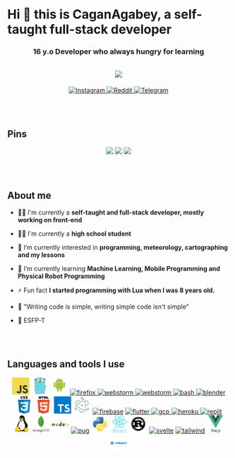 <h1>Hi 👋 this is CaganAgabey, a self-taught full-stack developer</h1>
<h3 align="center">16 y.o Developer who always hungry for learning</h3>
<div align="center">
<br>
<a href="https://discord.com/users/872970186544799765"><img src="https://lanyard-profile-readme.vercel.app/api/872970186544799765?borderRadius=25px&bg=282a36"></a>
<br><br>
<a href="https://www.instagram.com/caganagabey/" target="_blank"> <img src="https://external-content.duckduckgo.com/iu/?u=https%3A%2F%2Fwww.montessoriivyleague.com%2Fwp-content%2Fuploads%2F2018%2F10%2Finstagram-logo-circle.png&f=1&nofb=1&ipt=87e13afd78897699646d6a27e78da711987b3816010fbe1a966e127add5db85e&ipo=images" alt="Instagram" width="40" height="40"/> </a>
<a href="https://www.reddit.com/user/CaganAgabey" target="_blank"> <img src="https://external-content.duckduckgo.com/iu/?u=http%3A%2F%2Fwww.vectorico.com%2Fdownload%2Fsocial_media%2FReddit-Icon.png&f=1&nofb=1&ipt=6a31b19d5e3fee0fa9042c8c75d7bfd473a1500c5ada085d49dc0da662bd3194&ipo=images" alt="Reddit" width="40" height="40"/> </a> 
<a href="https://t.me/CaganAgabey" target="_blank"> <img src="https://external-content.duckduckgo.com/iu/?u=https%3A%2F%2Fpnggrid.com%2Fwp-content%2Fuploads%2F2021%2F04%2Ftelegram-logo-circle-1024x1024.png&f=1&nofb=1&ipt=488504501223c52cec79926cb803bde1fa77f87fa4bdf480ef036780505bc9b5&ipo=images" alt="Telegram" width="40" height="40"/> </a> 
</div>

<br><br>

<h2>Pins</h2>
<div align="center">
  
  <a href="https://github.com/CaganAgabey/Suggestions"><img src="https://github-readme-stats.vercel.app/api/pin/?username=CaganAgabey&repo=suggestions&border_radius=25&theme=dracula&hide_border=true"></a>
  <a href="https://github.com/CaganAgabey/quick-31"><img src="https://github-readme-stats.vercel.app/api/pin/?username=CaganAgabey&repo=quick-31&border_radius=25&theme=dracula&hide_border=true"></a>
  <a href="https://github.com/CaganAgabey/powerful.db-beta"><img src="https://github-readme-stats.vercel.app/api/pin/?username=CaganAgabey&repo=powerful.db-beta&border_radius=25&theme=dracula&hide_border=true"></a>

</div>

<br><br>

<h2>About me</h2>

- 🧑‍💻 I'm currently a **self-taught and full-stack developer, mostly working on front-end**

- 🧑‍🎓 I'm currently a **high school student**

- 🔭 I’m currently interested in **programming, meteorology, cartographing and my lessons**

- 🌱 I’m currently learning **Machine Learning, Mobile Programming and Physical Robot Programming**

- ⚡ Fun fact **I started programming with Lua when I was 8 years old.**

- 💬 "Writing code is simple, writing simple code isn't simple"

- 🕺 ESFP-T

<br><br>

<h2>Languages and tools I use</h2>
<p align="center"> 
<a href="https://developer.mozilla.org/en-US/docs/Web/JavaScript" target="_blank"> <img src="https://raw.githubusercontent.com/devicons/devicon/master/icons/javascript/javascript-original.svg" alt="javascript" width="40" height="40"/></a>
<a href="https://golang.org" target="_blank"> <img src="https://raw.githubusercontent.com/devicons/devicon/master/icons/go/go-original.svg" alt="go" width="40" height="40"/></a>
<a href="https://developer.android.com" target="_blank"> <img src="https://raw.githubusercontent.com/devicons/devicon/master/icons/android/android-original-wordmark.svg" alt="android" width="40" height="40"/></a>
<a href="https://www.mozilla.org/tr/firefox/new/" target="_blank"> <img src="https://upload.wikimedia.org/wikipedia/commons/thumb/a/a0/Firefox_logo%2C_2019.svg/1971px-Firefox_logo%2C_2019.svg.png" alt="firefox" width="40" height="40"/> </a>
<a href="https://www.jetbrains.com/webstorm/" target="_blank"> <img src="https://logonoid.com/images/webstorm-logo.png" alt="webstorm" width="40" height="40"/> </a>
<a href="https://www.jetbrains.com/go/" target="_blank"> <img src="https://keycombiner.com/media/application-icons/goland_Bgsf7qJ.png" alt="webstorm" width="40" height="40"/> </a>
<a href="https://www.gnu.org/software/bash/" target="_blank"> <img src="https://www.vectorlogo.zone/logos/gnu_bash/gnu_bash-icon.svg" alt="bash" width="40" height="40"/> </a>
<a href="https://www.blender.org/" target="_blank"> <img src="https://download.blender.org/branding/community/blender_community_badge_white.svg" alt="blender" width="40" height="40"/> </a> 
<a href="https://www.w3schools.com/css/" target="_blank"> <img src="https://raw.githubusercontent.com/devicons/devicon/master/icons/css3/css3-original-wordmark.svg" alt="css3" width="40" height="40"/></a>
<a href="https://www.w3.org/html/" target="_blank"> <img src="https://raw.githubusercontent.com/devicons/devicon/master/icons/html5/html5-original-wordmark.svg" alt="html5" width="40" height="40"/></a>
<a href="https://www.typescriptlang.org/" target="_blank"> <img src="https://raw.githubusercontent.com/devicons/devicon/master/icons/typescript/typescript-original.svg" alt="typescript" width="40" height="40"/></a>
<a href="https://www.electronjs.org" target="_blank"> <img src="https://raw.githubusercontent.com/devicons/devicon/master/icons/electron/electron-original.svg" alt="electron" width="40" height="40"/></a>
<a href="https://firebase.google.com/" target="_blank"> <img src="https://www.vectorlogo.zone/logos/firebase/firebase-icon.svg" alt="firebase" width="40" height="40"/></a>
<a href="https://flutter.dev" target="_blank"> <img src="https://www.vectorlogo.zone/logos/flutterio/flutterio-icon.svg" alt="flutter" width="40" height="40"/> </a> 
<a href="https://cloud.google.com" target="_blank"> <img src="https://www.vectorlogo.zone/logos/google_cloud/google_cloud-icon.svg" alt="gcp" width="40" height="40"/> </a>
<a href="https://heroku.com" target="_blank"> <img src="https://www.vectorlogo.zone/logos/heroku/heroku-icon.svg" alt="heroku" width="40" height="40"/> </a>
<a href="https://replit.com/" target="_blank"> <img src="https://images.saasworthy.com/replit_6832_logo_1585548650_d3me9.png" alt="replit" width="40" height="40"/> </a>
<a href="https://www.linux.org/" target="_blank"> <img src="https://raw.githubusercontent.com/devicons/devicon/master/icons/linux/linux-original.svg" alt="linux" width="40" height="40"/></a>
<a href="https://www.mongodb.com/" target="_blank"> <img src="https://raw.githubusercontent.com/devicons/devicon/master/icons/mongodb/mongodb-original-wordmark.svg" alt="mongodb" width="40" height="40"/></a>
<a href="https://nodejs.org" target="_blank"> <img src="https://raw.githubusercontent.com/devicons/devicon/master/icons/nodejs/nodejs-original-wordmark.svg" alt="nodejs" width="40" height="40"/></a>
<a href="https://pugjs.org" target="_blank"> <img src="https://cdn.worldvectorlogo.com/logos/pug.svg" alt="pug" width="40" height="40"/></a>
<a href="https://www.python.org" target="_blank"> <img src="https://raw.githubusercontent.com/devicons/devicon/master/icons/python/python-original.svg" alt="python" width="40" height="40"/></a>
<a href="https://reactjs.org/" target="_blank"> <img src="https://raw.githubusercontent.com/devicons/devicon/master/icons/react/react-original-wordmark.svg" alt="react" width="40" height="40"/></a>
<a href="https://www.rust-lang.org" target="_blank"> <img src="https://raw.githubusercontent.com/devicons/devicon/master/icons/rust/rust-plain.svg" alt="rust" width="40" height="40"/></a>
<a href="https://svelte.dev" target="_blank"> <img src="https://upload.wikimedia.org/wikipedia/commons/1/1b/Svelte_Logo.svg" alt="svelte" width="40" height="40"/></a>
<a href="https://tailwindcss.com/" target="_blank"> <img src="https://www.vectorlogo.zone/logos/tailwindcss/tailwindcss-icon.svg" alt="tailwind" width="40" height="40"/></a>
<a href="https://vuejs.org/" target="_blank"> <img src="https://raw.githubusercontent.com/devicons/devicon/master/icons/vuejs/vuejs-original-wordmark.svg" alt="vuejs" width="40" height="40"/></a>
<a href="https://webpack.js.org" target="_blank"> <img src="https://raw.githubusercontent.com/devicons/devicon/d00d0969292a6569d45b06d3f350f463a0107b0d/icons/webpack/webpack-original-wordmark.svg" alt="webpack" width="40" height="40"/> </a>
</p>
